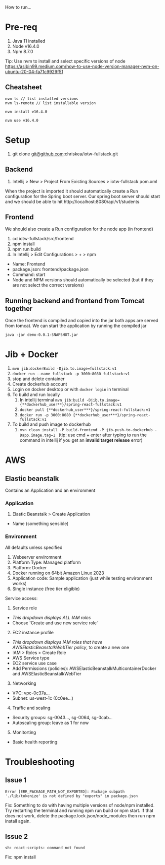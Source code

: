 How to run...

# Pre-req
1. Java 11 installed
2. Node v16.4.0
3. Npm 8.7.0

Tip: Use nvm to install and select specific versions of node https://asibin99.medium.com/how-to-use-node-version-manager-nvm-on-ubuntu-20-04-fa71c9929f51

## Cheatsheet
```
nvm ls // list installed versions
nvm ls-remote // list installable version

nvm install v16.4.0

nvm use v16.4.0
```

# Setup
1. git clone git@github.com:chriskea/iotw-fullstack.git

## Backend
1. Intellij > New > Project From Existing Sources > iotw-fullstack pom.xml

When the project is imported it should automatically create a Run configuration for the Spring boot server. Our spring boot server should start and we should be able to hit http://localhost:8080/api/v1/students

## Frontend
We should also create a Run configuration for the node app (in frontend)

1. cd iotw-fullstack/src/frontend
2. npm install
3. npm run build
4. In Intellij > Edit Configurations > + > npm
- Name: Frontend
- package.json: frontend/package.json
- Command: start
- Node and NPM versions should automatically be selected (but if they are not select the correct versions)

## Running backend and frontend from Tomcat together
Once the frontend is compiled and copied into the jar both apps are served from tomcat. We can start the application by running the compiled jar

```
java -jar demo-0.0.1-SNAPSHOT.jar
```

# Jib + Docker
1. `mvn jib:dockerBuild -Djib.to.image=fullstack:v1`
2. `docker run --name fullstack -p 3000:8080 fullstack:v1`
3. stop and delete container
4. Create dockerhub account
5. Login on docker desktop or with `docker login` in terminal
6. To build and run locally
   1. In intellij terminal `mvn jib:build -Djib.to.image={**dockerhub_user**}/spring-react-fullstack:v1`
   2. `docker pull {**dockerhub_user***}/spring-react-fullstack:v1`
   2. `docker run -p 3000:8080 {**dockerhub_user***}/spring-react-fullstack:v1`
9. To build and push image to dockerhub
   1. `mvn clean install -P build-frontend -P jib-push-to-dockerhub -Dapp.image.tag=1
      ` (tip: use cmd + enter after typing to run the command in intellij if you get an **invalid target release** error)


# AWS

## Elastic beanstalk 

Contains an Application and an environment

### Application
1. Elastic Beanstalk > Create Application
 - Name (something sensible)

### Environment
All defaults unless specified

1. Webserver enviromnent
2. Platform Type: Managed platform
3. Platform: Docker
4. Docker running on 64bit Amazon Linux 2023
5. Application code: Sample application (just while testing environment works)
6. Single instance (free tier eligible)

Service access:
1. Service role
- *This dropdown displays ALL IAM roles*
- Choose 'Create and use new service role'

2. EC2 instance profile
- *This dropdown displays IAM roles that have AWSElasticBeanstalkWebTier policy*, to create a new one
- IAM > Roles > Create Role
- AWS Service type
- EC2 service use case
- Add Permissions (policies): AWSElasticBeanstalkMulticontainerDocker and AWSElasticBeanstalkWebTier

3. Networking
- VPC: vpc-0c37a...
- Subnet: us-west-1c (0c0ee...)

4. Traffic and scaling
- Security groups: sg-0043..., sg-0064, sg-0cab...
- Autoscaling group: leave as 1 for now

5. Monitorting
- Basic health reporting

  
# Troubleshooting

## Issue 1
```
Error [ERR_PACKAGE_PATH_NOT_EXPORTED]: Package subpath './lib/tokenize' is not defined by "exports" in package.json
```

Fix: Something to do with having multiple versions of node/npm installed. Try restarting the terminal and running npm run build or npm start. If that does not work, delete the package.lock.json/node_modules then run npm install again.

## Issue 2
```
sh: react-scripts: command not found
```

Fix: npm install





